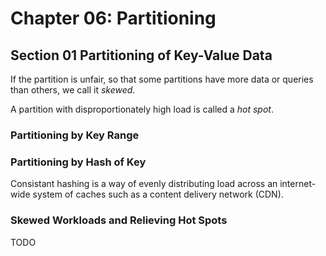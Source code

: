 # Chapter 06: Partitioning

## Section 01 Partitioning of Key-Value Data

If the partition is unfair, so that some partitions have more data or queries than others, we call it _skewed_.

A partition with disproportionately high load is called a _hot spot_.

### Partitioning by Key Range

### Partitioning by Hash of Key

Consistant hashing is a way of evenly distributing load across an internet-wide system of caches such as a content delivery network (CDN).

### Skewed Workloads and Relieving Hot Spots

TODO
